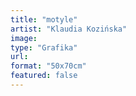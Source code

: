 ```yaml
---
title: "motyle"
artist: "Klaudia Kozińska"
image:
type: "Grafika"
url:
format: "50x70cm"
featured: false
---
```

